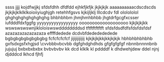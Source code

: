 ssss
jjjj
kojdfwjjkj
sfdsfdhh
dfdfdd
ejhkfjkfjk
jkjkjkjk
aaaaaaaaaacdscdscds
jkjkjkjklklklkoioiiyiughjgh
retehhfgsvs
kjkijljklj
lllcdcdv fdl
ololololol
ghghghghghghghghg
bhbhbhbm jhmjhmhbhbb
jhgtdrfgcgfxcsser
iufdddfdxfggfg
yyyyyyyyyyyyyyyyy
ooooooooooooooooooo
kjkjkjkjkk
wswswswswnjikloloiswswddddddddsd
tftftftftftft
sfdsfdsdfdfsfdsfdsfdsf
azazazazazazazaza
effffdedede
dcdvbfdededededede
bgbgbgbgbgbgbgbg
fcfcfcfcfcf
jijijijijijij
kjkjkjkjkkjkkjkjkjk
hbhbhbhbhbhb
gxfsdxgsfxhgjsd
\cvvbbbvbcvbb
dgfghdghdhds
gfgfgfgfgf
nbnnbnnnnbnb
jujujuj
bxbxbxbxbx
bvbvbvbv
kk
dcd
klklk
kl
pddddf
k
dhdwehjdew
ddel
njnj
djdddcd
lkhcd
fjhfj
